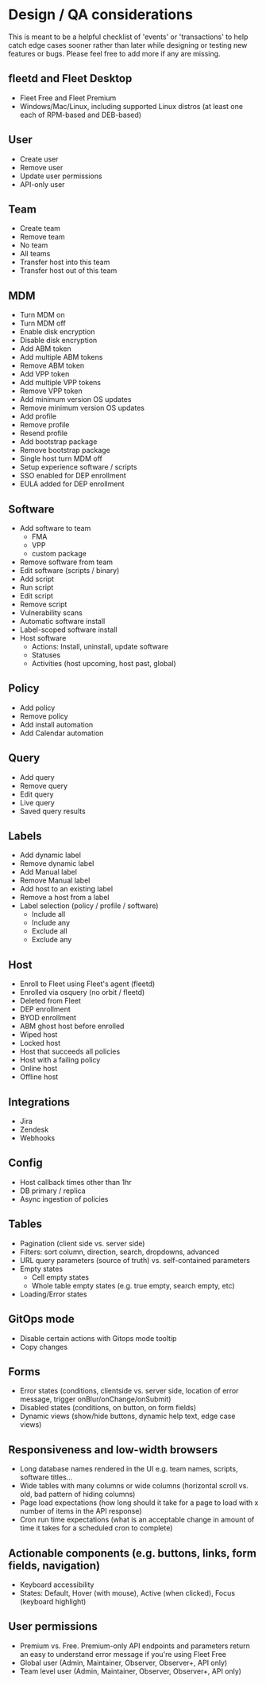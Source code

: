 # Design / QA considerations

This is meant to be a helpful checklist of 'events' or 'transactions' to help catch edge cases sooner rather than later while designing or testing new features or bugs.  Please feel free to add more if any are missing.

## fleetd and Fleet Desktop
- Fleet Free and Fleet Premium
- Windows/Mac/Linux, including supported Linux distros (at least one each of RPM-based and DEB-based)

## User

- Create user
- Remove user
- Update user permissions
- API-only user

## Team

- Create team
- Remove team
- No team
- All teams
- Transfer host into this team
- Transfer host out of this team

## MDM

- Turn MDM on
- Turn MDM off
- Enable disk encryption
- Disable disk encryption
- Add ABM token
- Add multiple ABM tokens
- Remove ABM token
- Add VPP token
- Add multiple VPP tokens
- Remove VPP token
- Add minimum version OS updates
- Remove minimum version OS updates
- Add profile
- Remove profile
- Resend profile
- Add bootstrap package
- Remove bootstrap package
- Single host turn MDM off
- Setup experience software / scripts
- SSO enabled for DEP enrollment
- EULA added for DEP enrollment

## Software

- Add software to team
  - FMA
  - VPP
  - custom package
- Remove software from team
- Edit software (scripts / binary)
- Add script
- Run script
- Edit script
- Remove script
- Vulnerability scans
- Automatic software install
- Label-scoped software install
- Host software
  - Actions: Install, uninstall, update software
  - Statuses
  - Activities (host upcoming, host past, global)

## Policy

- Add policy
- Remove policy
- Add install automation
- Add Calendar automation

## Query

- Add query
- Remove query
- Edit query
- Live query
- Saved query results

## Labels

- Add dynamic label
- Remove dynamic label
- Add Manual label
- Remove Manual label
- Add host to an existing label
- Remove a host from a label
- Label selection (policy / profile / software)
  - Include all
  - Include any
  - Exclude all
  - Exclude any

## Host

- Enroll to Fleet using Fleet's agent (fleetd)
- Enrolled via osquery (no orbit / fleetd)
- Deleted from Fleet
- DEP enrollment
- BYOD enrollment
- ABM ghost host before enrolled
- Wiped host
- Locked host
- Host that succeeds all policies
- Host with a failing policy
- Online host
- Offline host

## Integrations

- Jira
- Zendesk
- Webhooks

## Config

- Host callback times other than 1hr
- DB primary / replica
- Async ingestion of policies

## Tables

- Pagination (client side vs. server side)
- Filters: sort column, direction, search, dropdowns, advanced
- URL query parameters (source of truth) vs. self-contained parameters
- Empty states
  - Cell empty states
  - Whole table empty states (e.g. true empty, search empty, etc)
- Loading/Error states

## GitOps mode

- Disable certain actions with Gitops mode tooltip
- Copy changes

## Forms

- Error states (conditions, clientside vs. server side, location of error message, trigger onBlur/onChange/onSubmit)
- Disabled states (conditions, on button, on form fields)
- Dynamic views (show/hide buttons, dynamic help text, edge case views)

## Responsiveness and low-width browsers
- Long database names rendered in the UI e.g. team names, scripts, software titles...
- Wide tables with many columns or wide columns (horizontal scroll vs. old, bad pattern of hiding columns)
- Page load expectations (how long should it take for a page to load with x number of items in the API response)
- Cron run time expectations (what is an acceptable change in amount of time it takes for a scheduled cron to complete)

## Actionable components (e.g. buttons, links, form fields, navigation)
- Keyboard accessibility
- States: Default, Hover (with mouse), Active (when clicked), Focus (keyboard highlight)

## User permissions
- Premium vs. Free. Premium-only API endpoints and parameters return an easy to understand error message if you're using Fleet Free
- Global user (Admin, Maintainer, Observer, Observer+, API only)
- Team level user (Admin, Maintainer, Observer, Observer+, API only)

<meta name="pageOrderInSection" value="3300">
<meta name="description" value="A helpful checklist of 'events' or 'transactions' to think about while designing or testing new features or bugs.">
